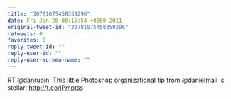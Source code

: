 ```yaml
---
title: "30781075458359296"
date: Fri Jan 28 00:15:54 +0000 2011
original-tweet-id: "30781075458359296"
retweets: 0
favorites: 0
reply-tweet-id: ""
reply-user-id: ""
reply-user-screen-name: ""
---
```

RT <a href="https://twitter.com/danrubin">@danrubin</a>: This little Photoshop organizational tip from <a href="https://twitter.com/danielmall">@danielmall</a> is stellar: http://t.co/jPmptss
